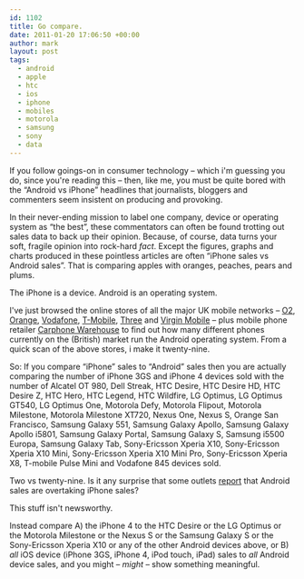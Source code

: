 ```yaml
---
id: 1102
title: Go compare.
date: 2011-01-20 17:06:50 +00:00
author: mark
layout: post
tags:
  - android
  - apple
  - htc
  - ios
  - iphone
  - mobiles
  - motorola
  - samsung
  - sony
  - data
---
```

If you follow goings-on in consumer technology &#8211; which i'm guessing you do, since you're reading this &#8211; then, like me, you must be quite bored with the &#8220;Android vs iPhone&#8221; headlines that journalists, bloggers and commenters seem insistent on producing and provoking.

In their never-ending mission to label one company, device or operating system as &#8220;the best&#8221;, these commentators can often be found trotting out sales data to back up their opinion. Because, of course, data turns your soft, fragile opinion into rock-hard _fact_. Except the figures, graphs and charts produced in these pointless articles are often &#8220;iPhone sales vs Android sales&#8221;. That is comparing apples with oranges, peaches, pears and plums.

The iPhone is a device. Android is an operating system.

I've just browsed the online stores of all the major UK mobile networks &#8211; [O2](http://shop.o2.co.uk/mobile_phones/Pay_Monthly/all_phones/all_brands), [Orange](http://shop.orange.co.uk/mobile-phones/all), [Vodafone](http://www.vodafone.co.uk/personal/mobile-phones/index.htm), [T-Mobile](http://www.t-mobile.co.uk/shop/android-smartphones/), [Three](http://www.three.co.uk/Phones/Android) and [Virgin Mobile](http://www.virginmobile.com/vm/home.do) &#8211; plus mobile phone retailer [Carphone Warehouse](http://www.carphonewarehouse.com/mobiles/android) to find out how many different phones currently on the (British) market run the Android operating system. From a quick scan of the above stores, i make it twenty-nine.

So: If you compare &#8220;iPhone&#8221; sales to &#8220;Android&#8221; sales then you are actually comparing the number of iPhone 3GS and iPhone 4 devices sold with the number of Alcatel OT 980, Dell Streak, HTC Desire, HTC Desire HD, HTC Desire Z, HTC Hero, HTC Legend, HTC Wildfire, LG Optimus, LG Optimus GT540, LG Optimus One, Motorola Defy, Motorola Flipout, Motorola Milestone, Motorola Milestone XT720, Nexus One, Nexus S, Orange San Francisco, Samsung Galaxy 551, Samsung Galaxy Apollo, Samsung Galaxy Apollo i5801, Samsung Galaxy Portal, Samsung Galaxy S, Samsung i5500 Europa, Samsung Galaxy Tab, Sony-Ericsson Xperia X10, Sony-Ericsson Xperia X10 Mini, Sony-Ericsson Xperia X10 Mini Pro, Sony-Ericsson Xperia X8, T-mobile Pulse Mini and Vodafone 845 devices sold.

Two vs twenty-nine. Is it any surprise that some outlets [report](http://www.guardian.co.uk/business/2011/jan/18/carphone-warehouse-mobile-phone-sales) that Android sales are overtaking iPhone sales?

This stuff isn't newsworthy.

Instead compare A) the iPhone 4 to the HTC Desire or the LG Optimus or the Motorola Milestone or the Nexus S or the Samsung Galaxy S or the Sony-Ericsson Xperia X10 or any of the other Android devices above, or B) _all_ iOS device (iPhone 3GS, iPhone 4, iPod touch, iPad) sales to _all_ Android device sales, and you might &#8211; _might_ &#8211; show something meaningful.

